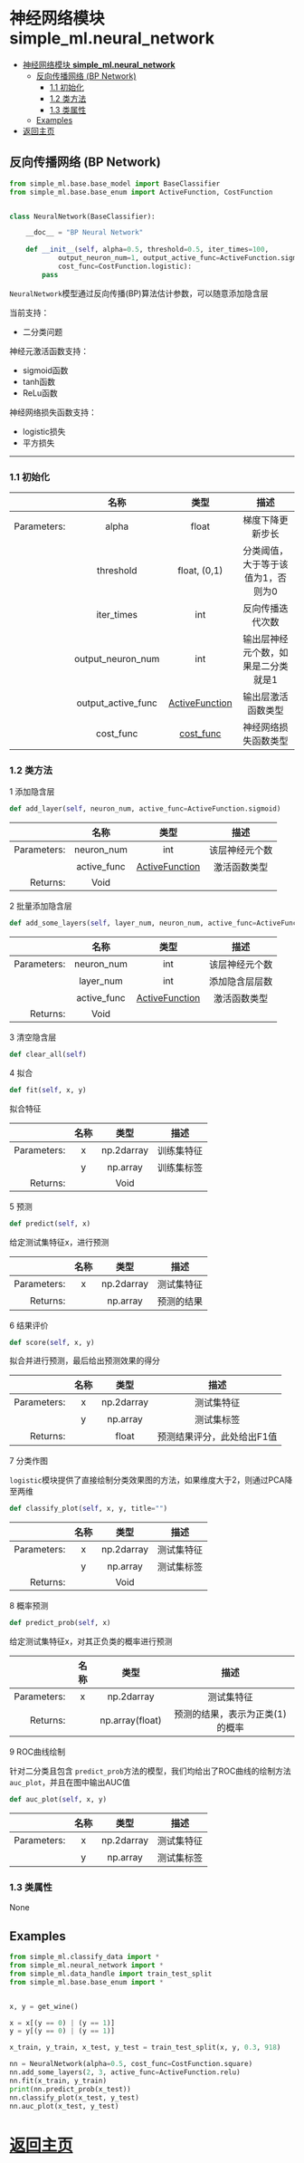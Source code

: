 # 神经网络模块 **simple_ml.neural_network**

- [神经网络模块 **simple_ml.neural_network**](#%E7%A5%9E%E7%BB%8F%E7%BD%91%E7%BB%9C%E6%A8%A1%E5%9D%97-simplemlneuralnetwork)
    - [反向传播网络 (BP Network)](#%E5%8F%8D%E5%90%91%E4%BC%A0%E6%92%AD%E7%BD%91%E7%BB%9C-bp-network)
        - [1.1 初始化](#11-%E5%88%9D%E5%A7%8B%E5%8C%96)
        - [1.2 类方法](#12-%E7%B1%BB%E6%96%B9%E6%B3%95)
        - [1.3 类属性](#13-%E7%B1%BB%E5%B1%9E%E6%80%A7)
    - [Examples](#examples)
- [返回主页](#%E8%BF%94%E5%9B%9E%E4%B8%BB%E9%A1%B5)

## 反向传播网络 (BP Network)

```python
from simple_ml.base.base_model import BaseClassifier
from simple_ml.base.base_enum import ActiveFunction, CostFunction


class NeuralNetwork(BaseClassifier):

    __doc__ = "BP Neural Network"
    
    def __init__(self, alpha=0.5, threshold=0.5, iter_times=100, 
            output_neuron_num=1, output_active_func=ActiveFunction.sigmoid, 
            cost_func=CostFunction.logistic):
        pass
```

`NeuralNetwork`模型通过反向传播(BP)算法估计参数，可以随意添加隐含层

当前支持：
- 二分类问题

神经元激活函数支持：
- sigmoid函数
- tanh函数
- ReLu函数

神经网络损失函数支持：
- logistic损失
- 平方损失

* * *

### 1.1 初始化

|             |        名称        |                  类型                  |               描述               |
|------------:|:------------------:|:--------------------------------------:|:--------------------------------:|
| Parameters: |       alpha        |                 float                  |         梯度下降更新步长          |
|             |     threshold      |              float, (0,1)              | 分类阈值，大于等于该值为1，否则为0  |
|             |     iter_times     |                  int                   |         反向传播迭代次数          |
|             | output_neuron_num  |                  int                   | 输出层神经元个数，如果是二分类就是1 |
|             | output_active_func | [ActiveFunction](../structure/enum.md) |         输出层激活函数类型         |
|             |     cost_func      |   [cost_func](../structure/enum.md)    |        神经网络损失函数类型        |


### 1.2 类方法


1 添加隐含层

```python
def add_layer(self, neuron_num, active_func=ActiveFunction.sigmoid)
```

|             |    名称     |                  类型                  |     描述      |
|------------:|:-----------:|:--------------------------------------:|:-------------:|
| Parameters: | neuron_num  |                  int                   | 该层神经元个数 |
|             | active_func | [ActiveFunction](../structure/enum.md) |  激活函数类型  |
|    Returns: |    Void     |                                        |               |

2 批量添加隐含层

```python
def add_some_layers(self, layer_num, neuron_num, active_func=ActiveFunction.sigmoid)
```

|             |    名称     |                  类型                  |     描述      |
|------------:|:-----------:|:--------------------------------------:|:-------------:|
| Parameters: | neuron_num  |                  int                   | 该层神经元个数 |
|             |      layer_num       |      int                                  |   添加隐含层层数            |
|             | active_func | [ActiveFunction](../structure/enum.md) |  激活函数类型  |
|    Returns: |    Void     |                                        |               |

3 清空隐含层

```python
def clear_all(self)
```

4 拟合

```python
def fit(self, x, y)
```

拟合特征

|             | 名称 |    类型     |     描述      |
|------------:|:----:|:----------:|:------------:|
| Parameters: |  x   | np.2darray |     训练集特征      |
|             |  y   |  np.array  | 训练集标签 |
|    Returns: |      |    Void    |              |


5 预测

```python
def predict(self, x)
```


给定测试集特征x，进行预测

|             | 名称 |    类型     |    描述    |
|------------:|:----:|:----------:|:---------:|
| Parameters: |  x   | np.2darray | 测试集特征 |
|    Returns: |      |  np.array  | 预测的结果 |

6 结果评价

```python
def score(self, x, y)
```

拟合并进行预测，最后给出预测效果的得分


|             | 名称 |    类型     |                            描述                            |
|------------:|:----:|:----------:|:---------------------------------------------------------:|
| Parameters: |  x   | np.2darray |                         测试集特征                         |
|             |  y   |  np.array  |                         测试集标签                         |
|    Returns: |      |   float    | 预测结果评分，此处给出F1值 |

7 分类作图

`logistic`模块提供了直接绘制分类效果图的方法，如果维度大于2，则通过PCA降至两维

```python
def classify_plot(self, x, y, title="")
```

|             | 名称 |    类型     |    描述    |
|------------:|:----:|:----------:|:---------:|
| Parameters: |  x   | np.2darray | 测试集特征 |
|             |  y   |  np.array  | 测试集标签 |
|    Returns: |      |    Void    |           |

8 概率预测

```python
def predict_prob(self, x)
```

给定测试集特征x，对其正负类的概率进行预测

|             | 名称 |       类型       |             描述              |
|------------:|:----:|:---------------:|:----------------------------:|
| Parameters: |  x   |   np.2darray    |          测试集特征           |
|    Returns: |      | np.array(float) | 预测的结果，表示为正类(1)的概率 |

9 ROC曲线绘制

针对二分类且包含
`predict_prob`方法的模型，我们均给出了ROC曲线的绘制方法`auc_plot`，并且在图中输出AUC值

```python
def auc_plot(self, x, y)
```

|             | 名称 |    类型     |    描述    |
|------------:|:----:|:----------:|:---------:|
| Parameters: |  x   | np.2darray | 测试集特征 |
|             |  y   |  np.array  | 测试集标签 |

### 1.3 类属性

None

## Examples

```python
from simple_ml.classify_data import *
from simple_ml.neural_network import *
from simple_ml.data_handle import train_test_split
from simple_ml.base.base_enum import *


x, y = get_wine()

x = x[(y == 0) | (y == 1)]
y = y[(y == 0) | (y == 1)]

x_train, y_train, x_test, y_test = train_test_split(x, y, 0.3, 918)

nn = NeuralNetwork(alpha=0.5, cost_func=CostFunction.square)
nn.add_some_layers(2, 3, active_func=ActiveFunction.relu)
nn.fit(x_train, y_train)
print(nn.predict_prob(x_test))
nn.classify_plot(x_test, y_test)
nn.auc_plot(x_test, y_test)
```

# [返回主页](../index.md)